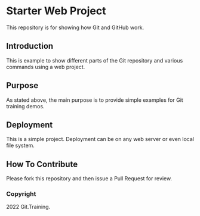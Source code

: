 # Starter Web Project

This repository is for showing how Git and GitHub work.

## Introduction

This is example to show different parts of the Git repository and various commands using a web project.

## Purpose

As stated above, the main purpose is to provide simple examples for Git training demos.

## Deployment

This is a simple project. Deployment can be on any web server or even local file system.

## How To Contribute
Please fork this repository and then issue a Pull Request for review.
### Copyright
2022 Git.Training.